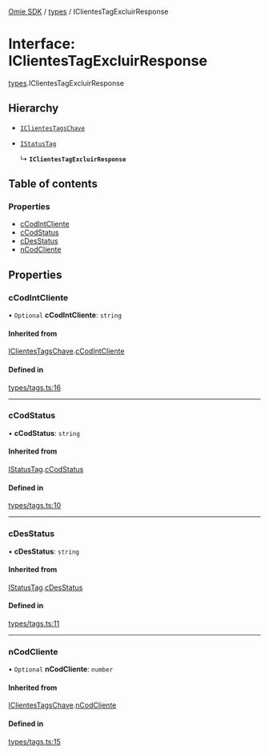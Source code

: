 [Omie SDK](../README.md) / [types](../modules/types.md) / IClientesTagExcluirResponse

# Interface: IClientesTagExcluirResponse

[types](../modules/types.md).IClientesTagExcluirResponse

## Hierarchy

- [`IClientesTagsChave`](types.IClientesTagsChave.md)

- [`IStatusTag`](types.IStatusTag.md)

  ↳ **`IClientesTagExcluirResponse`**

## Table of contents

### Properties

- [cCodIntCliente](types.IClientesTagExcluirResponse.md#ccodintcliente)
- [cCodStatus](types.IClientesTagExcluirResponse.md#ccodstatus)
- [cDesStatus](types.IClientesTagExcluirResponse.md#cdesstatus)
- [nCodCliente](types.IClientesTagExcluirResponse.md#ncodcliente)

## Properties

### cCodIntCliente

• `Optional` **cCodIntCliente**: `string`

#### Inherited from

[IClientesTagsChave](types.IClientesTagsChave.md).[cCodIntCliente](types.IClientesTagsChave.md#ccodintcliente)

#### Defined in

[types/tags.ts:16](https://github.com/lucas-bogos/omie-sdk/blob/fa631c8/src/types/tags.ts#L16)

___

### cCodStatus

• **cCodStatus**: `string`

#### Inherited from

[IStatusTag](types.IStatusTag.md).[cCodStatus](types.IStatusTag.md#ccodstatus)

#### Defined in

[types/tags.ts:10](https://github.com/lucas-bogos/omie-sdk/blob/fa631c8/src/types/tags.ts#L10)

___

### cDesStatus

• **cDesStatus**: `string`

#### Inherited from

[IStatusTag](types.IStatusTag.md).[cDesStatus](types.IStatusTag.md#cdesstatus)

#### Defined in

[types/tags.ts:11](https://github.com/lucas-bogos/omie-sdk/blob/fa631c8/src/types/tags.ts#L11)

___

### nCodCliente

• `Optional` **nCodCliente**: `number`

#### Inherited from

[IClientesTagsChave](types.IClientesTagsChave.md).[nCodCliente](types.IClientesTagsChave.md#ncodcliente)

#### Defined in

[types/tags.ts:15](https://github.com/lucas-bogos/omie-sdk/blob/fa631c8/src/types/tags.ts#L15)
